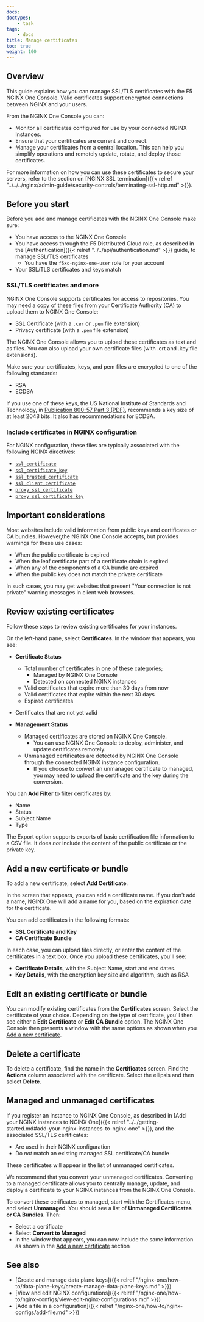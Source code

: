 ```yaml
---
docs: 
doctypes:
    - task
tags:
    - docs
title: Manage certificates
toc: true
weight: 100
---
```



## Overview

This guide explains how you can manage SSL/TLS certificates with the F5 NGINX One Console. Valid certificates support encrypted connections between NGINX and your users. 

From the NGINX One Console you can:

- Monitor all certificates configured for use by your connected NGINX Instances.
- Ensure that your certificates are current and correct.
- Manage your certificates from a central location. This can help you simplify operations and remotely update, rotate, and deploy those certificates.

For more information on how you can use these certificates to secure your servers, refer to the section on [NGINX SSL termination]({{< relref "../../../nginx/admin-guide/security-controls/terminating-ssl-http.md" >}}).

## Before you start

Before you add and manage certificates with the NGINX One Console make sure:

- You have access to the NGINX One Console
- You have access through the F5 Distributed Cloud role, as described in the [Authentication]({{< relref "../../api/authentication.md" >}}) guide, to manage SSL/TLS certificates
  - You have the `f5xc-nginx-one-user` role for your account
- Your SSL/TLS certificates and keys match

### SSL/TLS certificates and more

NGINX One Console supports certificates for access to repositories. You may need a copy of these files from your Certificate Authority (CA)  to upload them to NGINX One Console:

- SSL Certificate (with a `.cer` or `.pem` file extension)
- Privacy certificate (with a `.pem` file extension)

The NGINX One Console allows you to upload these certificates as text and as files. You can also upload your own certificate files (with .crt and .key file extensions).

Make sure your certificates, keys, and pem files are encrypted to one of the following standards:

- RSA
- ECDSA

If you use one of these keys, the US National Institute of Standards and Technology, in [Publication 800-57 Part 3 (PDF)](https://nvlpubs.nist.gov/nistpubs/SpecialPublications/NIST.SP.800-57Pt3r1.pdf), recommends a key size of at least
2048 bits. It also has recommnedations for ECDSA.

### Include certificates in NGINX configuration

For NGINX configuration, these files are typically associated with the following NGINX directives:

- [`ssl_certificate`](https://nginx.org/en/docs/stream/ngx_stream_ssl_module.html#ssl_certificate)
- [`ssl_certificate_key`](https://nginx.org/en/docs/stream/ngx_stream_ssl_module.html#ssl_certificate_key)
- [`ssl_trusted_certificate`](https://nginx.org/en/docs/stream/ngx_stream_ssl_module.html#ssl_trusted_certificate)
- [`ssl_client_certificate`](https://nginx.org/en/docs/http/ngx_http_ssl_module.html#ssl_client_certificate)
- [`proxy_ssl_certificate`](https://nginx.org/en/docs/http/ngx_http_proxy_module.html#proxy_ssl_certificate)
- [`proxy_ssl_certificate_key`](https://nginx.org/en/docs/http/ngx_http_proxy_module.html#proxy_ssl_certificate_key)

## Important considerations

Most websites include valid information from public keys and certificates or CA bundles. However,the NGINX One Console accepts, but provides warnings for these use cases:

- When the public certificate is expired
- When the leaf certificate part of a certificate chain is expired
- When any of the components of a CA bundle are expired
- When the public key does not match the private certificate

In such cases, you may get websites that present "Your connection is not private" warning messages in client web browsers.

## Review existing certificates

Follow these steps to review existing certificates for your instances. 

On the left-hand pane, select **Certificates**. In the window that appears, you see:

- **Certificate Status** 

  - Total number of certificates in one of these categories;
    - Managed by NGINX One Console
    - Detected on connected NGINX instances
  - Valid certificates that expire more than 30 days from now
  - Valid certificates that expire within the next 30 days
  - Expired certificates
- Certificates that are not yet valid

- **Management Status**

  - Managed certificates are stored on NGINX One Console.
    - You can use NGINX One Console to deploy, administer, and update certificates remotely.
  - Unmanaged certificates are detected by NGINX One Console through the connected NGINX instance configuration. 
    - If you choose to convert an unmanaged certificate to managed, you may need to upload the certificate and the key during the conversion.

You can **Add Filter** to filter certificates by:

- Name
- Status
- Subject Name
- Type

The Export option supports exports of basic certification file information to a CSV file. It does _not_ include the content of the public certificate or the private key.

## Add a new certificate or bundle

To add a new certificate, select **Add Certificate**. 

<!-- Candidate for an "include". Common content with add-file.md -->
In the screen that appears, you can add a certificate name. If you don't add a name, NGINX One will add a name for you, based on the expiration date for the certificate.

You can add certificates in the following formats:

- **SSL Certificate and Key**
- **CA Certificate Bundle**

In each case, you can upload files directly, or enter the content of the certificates in a text box. Once you upload these certificates, you'll see:

- **Certificate Details**, with the Subject Name, start and end dates. 
- **Key Details**, with the encryption key size and algorithm, such as RSA
<!-- end potential "include" -->

## Edit an existing certificate or bundle

You can modify existing certificates from the **Certificates** screen. Select the certificate of your choice. Depending on the type of certificate, you'll then see either a **Edit Certificate** or **Edit CA Bundle** option. The NGINX One Console then presents a window with the same options as shown when you [Add a new certificate](#add-a-new-certificate).

## Delete a certificate

To delete a certificate, find the name in the **Certificates** screen. Find the **Actions** column associated with the certificate. Select the ellipsis and then select **Delete**.

## Managed and unmanaged certificates

If you register an instance to NGINX One Console, as described in [Add your NGINX instances to NGINX One]({{< relref "../../getting-started.md#add-your-nginx-instances-to-nginx-one" >}}), and the associated SSL/TLS certificates:

- Are used in their NGINX configuration
- Do _not_ match an existing managed SSL certificate/CA bundle

These certificates will appear in the list of unmanaged certificates.

We recommend that you convert your unmanaged certificates. Converting to a managed certificate allows you to centrally manage, update, and deploy a certificate to your NGINX instances from the NGINX One Console.

To convert these cerificates to managed, start with the Certificates menu, and select **Unmanaged**. You should see a list of **Unmanaged Certificates or CA Bundles**. Then:

- Select a certificate
- Select **Convert to Managed**
- In the window that appears, you can now include the same information as shown in the [Add a new certificate](#add-a-new-certificate) section

<!-- Once you've completed the process, NGINX One reassigns this as a managed certificate, and assigns it to the associated instance or config sync group. -->

## See also

- [Create and manage data plane keys]({{< relref "/nginx-one/how-to/data-plane-keys/create-manage-data-plane-keys.md" >}})
- [View and edit NGINX configurations]({{< relref "/nginx-one/how-to/nginx-configs/view-edit-nginx-configurations.md" >}})
- [Add a file in a configuration]({{< relref "/nginx-one/how-to/nginx-configs/add-file.md" >}})

